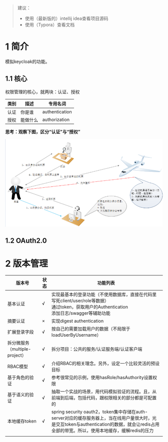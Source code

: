 > 建议：
>
> - 使用（最新版的）intellij idea查看项目源码
> - 使用（Typora）查看文档

# 1 简介

模拟keycloak的功能。

## 1.1 核心

权限管理的核心，就两块：认证、授权

| 类别 | 描述     | 专用名词       |
| ---- | -------- | -------------- |
| 认证 | 你是谁   | authentication |
| 授权 | 能做什么 | authorization  |

**思考：观察下图，区分“认证”与“授权”**

![1531126909071](./docs/images/1531126909071.png)

## 1.2 OAuth2.0



# 2 版本管理

| 版本号 | 状态 | 功能列表                                                     |
| ------ | ---- | ------------------------------------------------------------ |
| 基本认证 | √    | 实现最基本的登录功能（不使用数据库，直接在代码里写死client/user/role等数据） <br/>通过token，获取用户的Authentication <br/>添加日志/swagger等辅助功能 |
| 摘要认证 | ×    | 实现digest authentication                                    |
| 扩展登录字段 |   √   |   按自己的需要加载用户的数据（不局限于loadUserByUsername）                                                           |
|拆分微服务（multiple-project）| √ | 拆分项目：公共的服务/认证服务端/认证客户端                   |
|RBAC模型| √ | 介绍RBAC的相关理念。另外，设定一个比较灵活的预设目标 |
|基于角色的验证| √ | 参考很常见的示例，使用hasRole/hasAuthority设置权限 |
|基于语义的验证| √ | 抽取一个实战的场景，用代码模拟验证的流程。且，从前端到后端，包括代码，跟权限相关的部分都是可配置的 |
|本地缓存token| √ | spring security oauth2，token集中存储在auth-server对应的缓存服务器上，当在线用户量很大时，光是交互token与authentication的数据，就会让redis占用全部的带宽。所以，使用本地缓存，缓解redis的压力 |
||  |                                                              |












